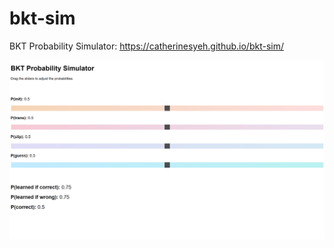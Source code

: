 # bkt-sim
BKT Probability Simulator: https://catherinesyeh.github.io/bkt-sim/

![Screenshot](https://raw.githubusercontent.com/catherinesyeh/bkt-sim/master/Screenshot.PNG)
